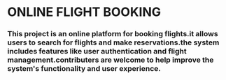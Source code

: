 # ONLINE FLIGHT BOOKING
### This project is an online platform for booking flights.it allows users to search for flights and make reservations.the system includes features like user authentication and flight management.contributers are welcome to help improve the system's functionality and user experience.
 